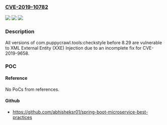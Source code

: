 ### [CVE-2019-10782](https://cve.mitre.org/cgi-bin/cvename.cgi?name=CVE-2019-10782)
![](https://img.shields.io/static/v1?label=Product&message=com.puppycrawl.tools%3Acheckstyle&color=blue)
![](https://img.shields.io/static/v1?label=Version&message=n%2Fa&color=blue)
![](https://img.shields.io/static/v1?label=Vulnerability&message=XML%20External%20Entity%20(XXE)%20Injection&color=brighgreen)

### Description

All versions of com.puppycrawl.tools:checkstyle before 8.29 are vulnerable to XML External Entity (XXE) Injection due to an incomplete fix for CVE-2019-9658.

### POC

#### Reference
No PoCs from references.

#### Github
- https://github.com/abhisheksr01/spring-boot-microservice-best-practices

